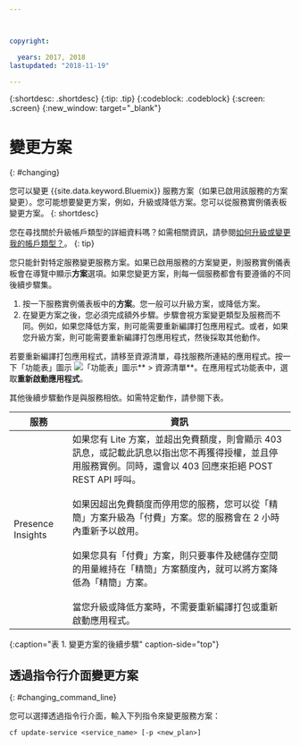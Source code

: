 ```yaml
---



copyright:

  years: 2017, 2018
lastupdated: "2018-11-19"

---
```


{:shortdesc: .shortdesc}
{:tip: .tip}
{:codeblock: .codeblock}
{:screen: .screen}
{:new_window: target="_blank"}


# 變更方案
{: #changing}

您可以變更 {{site.data.keyword.Bluemix}} 服務方案（如果已啟用該服務的方案變更）。您可能想要變更方案，例如，升級或降低方案。您可以從服務實例儀表板變更方案。
{: shortdesc}

您在尋找關於升級帳戶類型的詳細資料嗎？如需相關資訊，請參閱[如何升級或變更我的帳戶類型？](/docs/account/account_faq.html#changeacct)。
{: tip}

您只能針對特定服務變更服務方案。如果已啟用服務的方案變更，則服務實例儀表板會在導覽中顯示**方案**選項。如果您變更方案，則每一個服務都會有要遵循的不同後續步驟集。

1. 按一下服務實例儀表板中的**方案**。您一般可以升級方案，或降低方案。
2. 在變更方案之後，您必須完成額外步驟。步驟會視方案變更類型及服務而不同。例如，如果您降低方案，則可能需要重新編譯打包應用程式。或者，如果您升級方案，則可能需要重新編譯打包應用程式，然後採取其他動作。

若要重新編譯打包應用程式，請移至資源清單，尋找服務所連結的應用程式。按一下「功能表」圖示 ![「功能表」圖示](../icons/icon_hamburger.svg)** > 資源清單**。在應用程式功能表中，選取**重新啟動應用程式**。

其他後續步驟動作是與服務相依。如需特定動作，請參閱下表。

|服務|	資訊|
|--------|-------------|
|Presence Insights 	|如果您有 Lite 方案，並超出免費額度，則會顯示 403 訊息，或記載此訊息以指出您不再獲得授權，並且停用服務實例。同時，還會以 403 回應來拒絕 POST REST API 呼叫。<br/><br/>如果因超出免費額度而停用您的服務，您可以從「精簡」方案升級為「付費」方案。您的服務會在 2 小時內重新予以啟用。<br/><br/>如果您具有「付費」方案，則只要事件及總儲存空間的用量維持在「精簡」方案額度內，就可以將方案降低為「精簡」方案。<br/><br/>當您升級或降低方案時，不需要重新編譯打包或重新啟動應用程式。|
{:caption="表 1. 變更方案的後續步驟" caption-side="top"}


## 透過指令行介面變更方案
{: #changing_command_line}

您可以選擇透過指令行介面，輸入下列指令來變更服務方案：

```
cf update-service <service_name> [-p <new_plan>]
```
